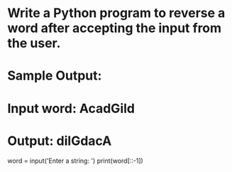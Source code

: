 # Write a Python program to reverse a word after accepting the input from the user.
# Sample Output:
# Input word: AcadGild
# Output: dilGdacA


word = input('Enter a string: ')
print(word[::-1])
